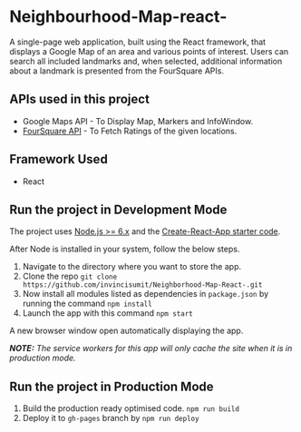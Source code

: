 # Neighbourhood-Map-react-
A single-page web application, built using the React framework, that displays a Google Map of an area and various points of interest. Users can search all included landmarks and, when selected, additional information about a landmark is presented from the FourSquare APIs.

## APIs used in this project
* Google Maps API - To Display Map, Markers and InfoWindow.
* [FourSquare API](https://developer.foursquare.com/) - To Fetch Ratings of the given locations.

## Framework Used
* React

##  Run the project in Development Mode
The project uses [Node.js >= 6.x](https://nodejs.org/en/) and the [Create-React-App starter code](https://github.com/facebookincubator/create-react-app).

After Node is installed in your system, follow the below steps.

1. Navigate to the directory where you want to store the app.
2. Clone the repo `git clone https://github.com/invincisumit/Neighborhood-Map-React-.git`
3. Now install all modules listed as dependencies in `package.json` by running the command `npm install`
4. Launch the app with this command `npm start`

A new browser window open automatically displaying the app.

***NOTE:*** *The service workers for this app will only cache the site when it is in production mode.*

## Run the project in Production Mode

1. Build the production ready optimised code. `npm run build`
2. Deploy it to `gh-pages` branch by `npm run deploy`
